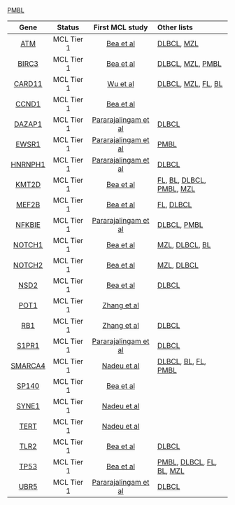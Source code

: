 [PMBL](PMBL_genes)

|Gene|Status| First MCL study | Other lists |
|:-:|:-:|:---:|:----|
|[ATM](ATM)|MCL Tier 1|[Bea et al](papers/beaLandscapeSomaticMutations2013)|[DLBCL](DLBCL_genes), [MZL](MZL_genes)|
|[BIRC3](BIRC3)|MCL Tier 1 |[Bea et al](papers/beaLandscapeSomaticMutations2013)|[DLBCL](DLBCL_genes), [MZL](MZL_genes), [PMBL](PMBL_genes)|
|[CARD11](CARD11)|MCL Tier 1 |[Wu et al](papers/wuGeneticHeterogeneityPrimary2016)|[DLBCL](DLBCL_genes), [MZL](MZL_genes), [FL](FL_genes), [BL](BL_genes)|
|[CCND1](CCND1)|MCL Tier 1 |[Bea et al](papers/beaLandscapeSomaticMutations2013)||
|[DAZAP1](DAZAP1)|MCL Tier 1 |[Pararajalingam et al](papers/pararajalingamCodingNoncodingDrivers2020)|[DLBCL](DLBCL_genes)|
|[EWSR1](EWSR1)|MCL Tier 1 |[Pararajalingam et al](papers/pararajalingamCodingNoncodingDrivers2020)|[PMBL](PMBL_genes)|
|[HNRNPH1](HNRNPH1)|MCL Tier 1 |[Pararajalingam et al](papers/pararajalingamCodingNoncodingDrivers2020)|[DLBCL](DLBCL_genes)|
|[KMT2D](KMT2D)|MCL Tier 1 |[Bea et al](papers/beaLandscapeSomaticMutations2013)|[FL](FL_genes), [BL](BL_genes), [DLBCL](DLBCL_genes), [PMBL](PMBL_genes), [MZL](MZL_genes)|
|[MEF2B](MEF2B)|MCL Tier 1 |[Bea et al](papers/beaLandscapeSomaticMutations2013)|[FL](FL_genes), [DLBCL](DLBCL_genes)|
|[NFKBIE](NFKBIE)|MCL Tier 1 |[Pararajalingam et al](papers/pararajalingamCodingNoncodingDrivers2020)|[DLBCL](DLBCL_genes), [PMBL](PMBL_genes)|
|[NOTCH1](NOTCH1)|MCL Tier 1 |[Bea et al](papers/beaLandscapeSomaticMutations2013)|[MZL](MZL_genes), [DLBCL](DLBCL_genes), [BL](BL_genes)|
|[NOTCH2](NOTCH2)|MCL Tier 1 |[Bea et al](papers/beaLandscapeSomaticMutations2013)|[MZL](MZL_genes), [DLBCL](DLBCL_genes)|
|[NSD2](NSD2)|MCL Tier 1 |[Bea et al](papers/beaLandscapeSomaticMutations2013)|[DLBCL](DLBCL_genes)|
|[POT1](POT1)|MCL Tier 1 |[Zhang et al](papers/zhangGenomicLandscapeMantle2014)||
|[RB1](RB1)|MCL Tier 1 |[Zhang et al](papers/zhangGenomicLandscapeMantle2014)|[DLBCL](DLBCL_genes)|
|[S1PR1](S1PR1)|MCL Tier 1 |[Pararajalingam et al](papers/pararajalingamCodingNoncodingDrivers2020)|[DLBCL](DLBCL_genes)|
|[SMARCA4](SMARCA4)|MCL Tier 1 |[Nadeu et al](papers/nadeuGenomicEpigenomicInsights2020)|[DLBCL](DLBCL_genes), [BL](BL_genes), [FL](FL_genes), [PMBL](PMBL_genes)|
|[SP140](SP140)|MCL Tier 1 |[Bea et al](papers/beaLandscapeSomaticMutations2013)||
|[SYNE1](SYNE1)|MCL Tier 1 |[Nadeu et al](papers/nadeuGenomicEpigenomicInsights2020)||
|[TERT](TERT)|MCL Tier 1 |[Nadeu et al](papers/nadeuGenomicEpigenomicInsights2020)||
|[TLR2](TLR2)|MCL Tier 1 |[Bea et al](papers/beaLandscapeSomaticMutations2013)|[DLBCL](DLBCL_genes)|
|[TP53](TP53)|MCL Tier 1 |[Bea et al](papers/beaLandscapeSomaticMutations2013)|[PMBL](PMBL_genes), [DLBCL](DLBCL_genes), [FL](FL_genes), [BL](BL_genes), [MZL](MZL_genes)|
|[UBR5](UBR5)|MCL Tier 1 |[Pararajalingam et al](papers/pararajalingamCodingNoncodingDrivers2020)|[DLBCL](DLBCL_genes)|
